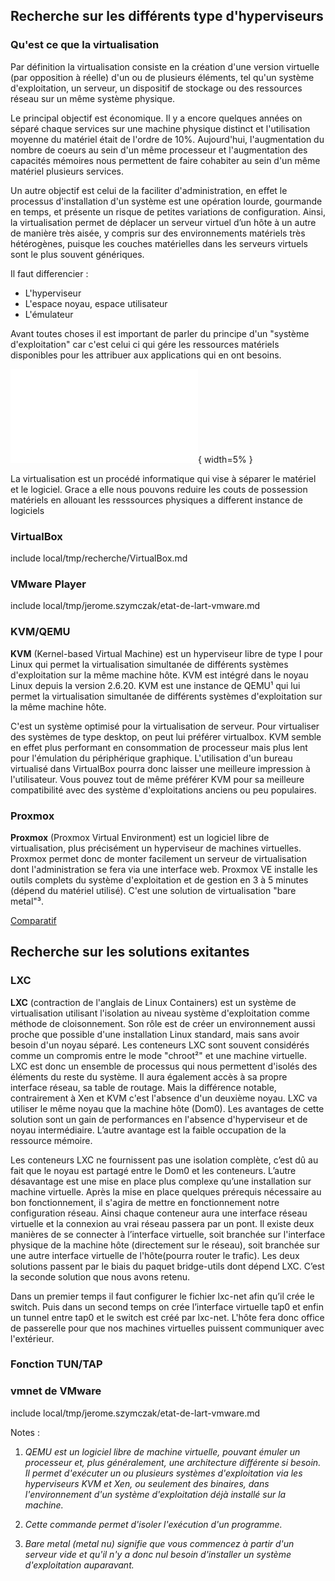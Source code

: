 ## Recherche sur les différents type d'hyperviseurs

### Qu'est ce que la virtualisation

Par définition la virtualisation consiste en la création d'une version virtuelle (par opposition à réelle) d'un ou de plusieurs éléments, tel qu'un système d'exploitation, un serveur, un dispositif de stockage ou des ressources réseau sur un même système physique.

Le principal objectif est économique. Il y a encore quelques années on séparé chaque services sur une machine physique distinct et l'utilisation moyenne du matériel était de l'ordre de 10%. Aujourd'hui, l'augmentation du nombre de coeurs au sein d'un même processeur et l'augmentation des capacités mémoires nous permettent de faire cohabiter au sein d'un même matériel plusieurs services.

Un autre objectif est celui de la faciliter d'administration, en effet le processus d'installation d'un système est une opération lourde, gourmande en temps, et présente un risque de petites variations de configuration. Ainsi, la virtualisation permet de déplacer un serveur virtuel d’un hôte à un autre de manière très aisée, y compris sur des environnements matériels très hétérogènes, puisque les couches matérielles dans les serveurs virtuels sont le plus souvent génériques.


Il faut differencier :
- L'hyperviseur
- L'espace noyau, espace utilisateur
- L'émulateur

Avant toutes choses il est important de parler du principe d'un "système d'exploitation" car c'est celui ci qui gére les ressources matériels disponibles pour les attribuer aux applications qui en ont besoins.

![systemExploitation](local/tmp/jerome.szymczak/ink-diagram-com-sys-exp.pdf){ width=5% }

La virtualisation est un procédé informatique qui vise à séparer le matériel et le logiciel. Grace a elle nous pouvons reduire les couts de possession matériels en allouant les resssources physiques a different instance de logiciels

### VirtualBox
include local/tmp/recherche/VirtualBox.md

### VMware Player
include local/tmp/jerome.szymczak/etat-de-lart-vmware.md

### KVM/QEMU
**KVM** (Kernel-based Virtual Machine) est un hyperviseur libre de type I pour Linux qui permet la virtualisation simultanée de différents systèmes d'exploitation sur la même machine hôte. KVM est intégré dans le noyau Linux depuis la version 2.6.20. KVM est une instance de QEMU¹ qui lui permet la virtualisation simultanée de différents systèmes d'exploitation sur la même machine hôte.

C'est un système optimisé pour la virtualisation de serveur. Pour virtualiser des systèmes de type desktop, on peut lui préférer virtualbox. KVM semble en effet plus performant en consommation de processeur mais plus lent pour l'émulation du périphérique graphique. L'utilisation d'un bureau virtualisé dans VirtualBox pourra donc laisser une meilleure impression à l'utilisateur. Vous pouvez tout de même préférer KVM pour sa meilleure compatibilité avec des système d'exploitations anciens ou peu populaires.

### Proxmox

**Proxmox** (Proxmox Virtual Environment) est un logiciel libre de virtualisation, plus précisément un hyperviseur de machines virtuelles. 
Proxmox permet donc de monter facilement un serveur de virtualisation dont l'administration se fera via une interface web.
Proxmox VE installe les outils complets du système d'exploitation et de gestion en 3 à 5 minutes (dépend du matériel utilisé).
C'est une solution de virtualisation "bare metal"³.

[Comparatif](local/tmp/img/comparatif-virtualiseur.svg)

## Recherche sur les solutions exitantes
### LXC
**LXC** (contraction de l'anglais de Linux Containers) est un système de virtualisation utilisant l'isolation au niveau système d'exploitation comme méthode de cloisonnement. 
Son rôle est de créer un environnement aussi proche que possible d'une installation Linux standard, mais sans avoir besoin d'un noyau séparé. Les conteneurs LXC sont souvent considérés comme un compromis entre le mode "chroot²" et une machine virtuelle. LXC est donc un ensemble de processus qui nous permettent d'isolés des éléments du reste du système. 
Il aura également accès à sa propre interface réseau, sa table de routage. Mais la différence notable, contrairement à Xen et KVM c'est l'absence d'un deuxième noyau. LXC va utiliser le même noyau que la machine hôte (Dom0). Les avantages de cette solution sont un gain de performances en l'absence d'hyperviseur et de noyau intermédiaire. L’autre avantage est la faible occupation de la ressource mémoire.  

Les conteneurs LXC ne fournissent pas une isolation complète, c’est dû au fait que le noyau est partagé entre le Dom0 et les conteneurs. L’autre désavantage est une mise en place plus complexe qu’une installation sur machine virtuelle. 
Après la mise en place quelques prérequis nécessaire au bon fonctionnement, il s'agira de mettre en fonctionnement notre configuration réseau. 
Ainsi chaque conteneur aura une interface réseau virtuelle et la connexion au vrai réseau passera par un pont. Il existe deux manières de se connecter à l’interface virtuelle, soit branchée sur l'interface physique de la machine hôte (directement sur le réseau), soit branchée sur une autre interface virtuelle de l'hôte(pourra router le trafic). Les deux solutions passent par le biais du paquet  bridge-utils dont dépend LXC. C’est la seconde solution que nous avons retenu.

Dans un premier temps il faut configurer le fichier lxc-net afin qu’il crée le switch. Puis dans un second temps on crée l’interface virtuelle tap0 et enfin un tunnel entre tap0 et le switch est créé par lxc-net. L'hôte fera donc office de passerelle pour que nos machines virtuelles puissent communiquer avec l'extérieur. 



### Fonction TUN/TAP


### vmnet de VMware
include local/tmp/jerome.szymczak/etat-de-lart-vmware.md

Notes : 

1. *QEMU est un logiciel libre de machine virtuelle, pouvant émuler un processeur et, plus généralement, une architecture différente si besoin. Il permet d'exécuter un ou plusieurs systèmes d'exploitation via les hyperviseurs KVM et Xen, ou seulement des binaires, dans l'environnement d'un système d'exploitation déjà installé sur la machine.*

2. *Cette commande permet d'isoler l'exécution d'un programme.*

3. *Bare metal (metal nu) signifie que vous commencez à partir d'un serveur vide et qu'il n'y a donc nul besoin d'installer un système d'exploitation auparavant.*
